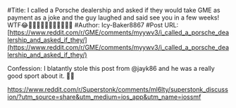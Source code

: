 #Title: I called a Porsche dealership and asked if they would take GME as payment as a joke and the guy laughed and said see you in a few weeks! WTF😂🚀🚀🚀🚀🚀🚀🚀🚀🚀🚀🚀
#Author: Icy-Baker8867
#Post URL: [https://www.reddit.com/r/GME/comments/myywv3/i_called_a_porsche_dealership_and_asked_if_they/](https://www.reddit.com/r/GME/comments/myywv3/i_called_a_porsche_dealership_and_asked_if_they/)


Confession: I blatantly stole this post from @jayk86 and he was a really good sport about it. ✊🏾

https://www.reddit.com/r/Superstonk/comments/ml6lty/superstonk_discussion/?utm_source=share&utm_medium=ios_app&utm_name=iossmf